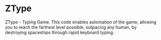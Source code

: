 # ZType
ZType - Typing Game. This code enables automation of the game, allowing you to reach the farthest level possible, outpacing any human, by destroying spaceships through rapid keyboard typing.